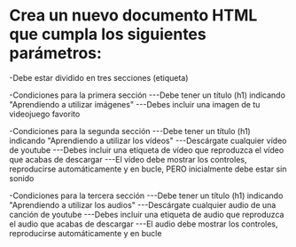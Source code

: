 # Crea un nuevo documento HTML que cumpla los siguientes parámetros:

-Debe estar dividido en tres secciones (etiqueta)

-Condiciones para la primera sección
---Debe tener un título (h1) indicando "Aprendiendo a utilizar imágenes"
---Debes incluir una imagen de tu videojuego favorito

-Condiciones para la segunda sección
---Debe tener un título (h1) indicando "Aprendiendo a utilizar los vídeos"
---Descárgate cualquier vídeo de youtube
---Debes incluir una etiqueta de vídeo que reproduzca el vídeo que acabas de descargar
---El vídeo debe mostrar los controles, reproducirse automáticamente y en bucle, PERO inicialmente debe estar sin sonido

-Condiciones para la tercera sección
---Debe tener un título (h1) indicando "Aprendiendo a utilizar los audios"
---Descárgate cualquier audio de una canción de youtube
---Debes incluir una etiqueta de audio que reproduzca el audio que acabas de descargar
---El audio debe mostrar los controles, reproducirse automáticamente y en bucle
